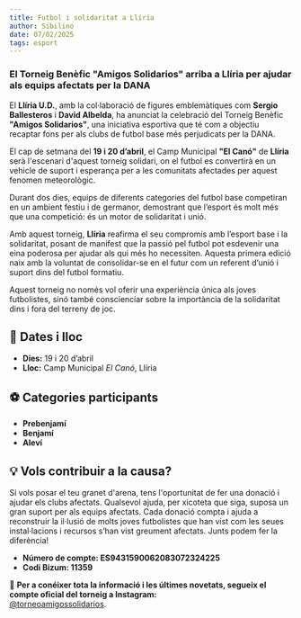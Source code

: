 ```yaml
---
title: Futbol i solidaritat a Llíria
author: Sibilino
date: 07/02/2025
tags: esport
---
```


### **El Torneig Benèfic "Amigos Solidarios" arriba a Llíria per ajudar als equips afectats per la DANA**

El **Llíria U.D.**, amb la col·laboració de figures emblemàtiques com **Sergio Ballesteros** i **David Albelda**, ha anunciat la celebració del Torneig Benèfic **"Amigos Solidarios"**, una iniciativa esportiva que té com a objectiu recaptar fons per als clubs de futbol base més perjudicats per la DANA.

El cap de setmana del **19 i 20 d’abril**, el Camp Municipal **"El Canó"** de **Llíria** serà l'escenari d'aquest torneig solidari, on el futbol es convertirà en un vehicle de suport i esperança per a les comunitats afectades per aquest fenomen meteorològic.

Durant dos dies, equips de diferents categories del futbol base competiran en un ambient festiu i de germanor, demostrant que l’esport és molt més que una competició: és un motor de solidaritat i unió. 

Amb aquest torneig, **Llíria** reafirma el seu compromís amb l’esport base i la solidaritat, posant de manifest que la passió pel futbol pot esdevenir una eina poderosa per ajudar als qui més ho necessiten. Aquesta primera edició naix amb la voluntat de consolidar-se en el futur com un referent d’unió i suport dins del futbol formatiu.

Aquest torneig no només vol oferir una experiència única als joves futbolistes, sinó també conscienciar sobre la importància de la solidaritat dins i fora del terreny de joc.

## 📅 Dates i lloc

- **Dies:** 19 i 20 d’abril
- **Lloc:** Camp Municipal *El Canó*, Llíria

## ⚽ Categories participants

- **Prebenjamí**
- **Benjamí**
- **Aleví**

## 💡 Vols contribuir a la causa?

Si vols posar el teu granet d'arena, tens l'oportunitat de fer una donació i ajudar els clubs afectats. Qualsevol ajuda, per xicoteta que siga, suposa un gran suport per als equips afectats. Cada donació compta i ajuda a reconstruir la il·lusió de molts joves futbolistes que han vist com les seues instal·lacions i recursos s’han vist greument afectats. Junts podem fer la diferència!

- **Número de compte: ES9431590062083072324225**
- **Codi Bizum: 11359**

📲 **Per a conéixer tota la informació i les últimes novetats, segueix el compte oficial del torneig a Instagram:**  
[@torneoamigossolidarios](https://www.instagram.com/torneoamigossolidarios/).
